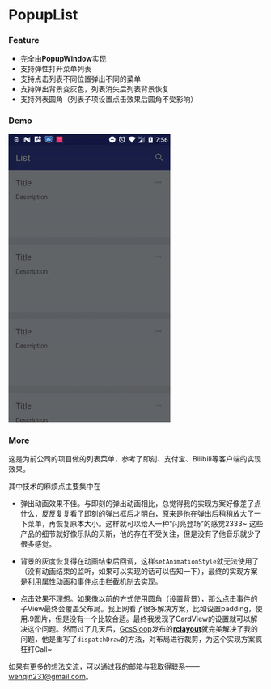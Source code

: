 # PopupList

### Feature

* 完全由**PopupWindow**实现
* 支持弹性打开菜单列表
* 支持点击列表不同位置弹出不同的菜单
* 支持弹出背景变灰色，列表消失后列表背景恢复
* 支持列表圆角（列表子项设置点击效果后圆角不受影响）

### Demo

![](https://github.com/wenqin-231/PopupList/blob/master/art/popup_window.gif?raw=true)

### More

这是为前公司的项目做的列表菜单，参考了即刻、支付宝、Bilibili等客户端的实现效果。

其中技术的麻烦点主要集中在

* 弹出动画效果不佳。与即刻的弹出动画相比，总觉得我的实现方案好像差了点什么，反反复复看了即刻的弹出框后才明白，原来是他在弹出后稍稍放大了一下菜单，再恢复原本大小。这样就可以给人一种“闪亮登场”的感觉2333~ 这些产品的细节就好像乐队的贝斯，他的存在不受关注，但是没有了他音乐就少了很多感觉。

* 背景的灰度恢复得在动画结束后回调，这样`setAnimationStyle`就无法使用了（没有动画结束的监听，如果可以实现的话可以告知一下），最终的实现方案是利用属性动画和事件点击拦截机制去实现。

* 点击效果不理想。如果像以前的方式使用圆角（设置背景），那么点击事件的子View最终会覆盖父布局。我上网看了很多解决方案，比如设置padding，使用.9图片，但是没有一个比较合适。最终我发现了CardView的设置就可以解决这个问题。然而过了几天后，[GcsSloop](https://github.com/GcsSloop)发布的[**rclayout**](https://github.com/GcsSloop/rclayout)就完美解决了我的问题，他是重写了`dispatchDraw`的方法，对布局进行裁剪，为这个实现方案疯狂打Call~ 

如果有更多的想法交流，可以通过我的邮箱与我取得联系——wenqin231@gmail.com。
